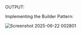 OUTPUT:

Implementing the Builder Pattern:

![Screenshot 2025-06-22 002801](https://github.com/user-attachments/assets/9bf76d3e-3b71-45fd-bdb6-dfbe694a1d05)
